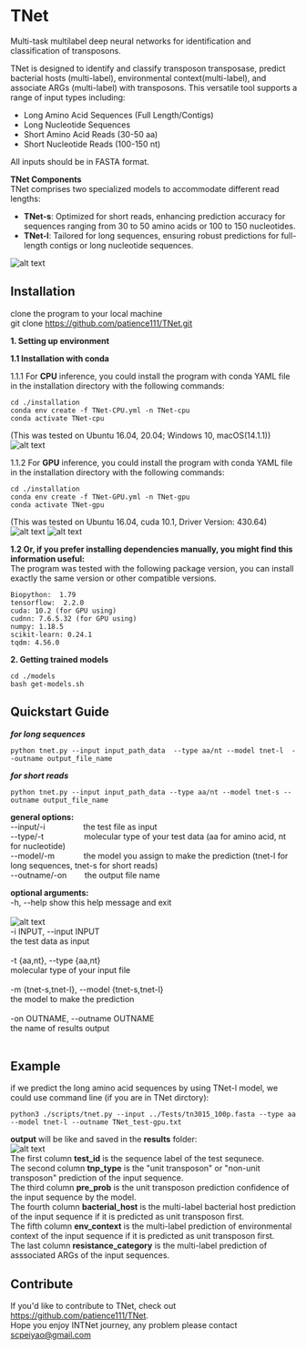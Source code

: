 TNet
=====
Multi-task multilabel deep neural networks for identification and classification of transposons.

TNet is designed to identify and classify transposon transposase, predict bacterial hosts (multi-label), environmental context(multi-label), and associate ARGs (multi-label) with transposons. This versatile tool supports a range of input types including:
* Long Amino Acid Sequences (Full Length/Contigs)
* Long Nucleotide Sequences
* Short Amino Acid Reads (30-50 aa)
* Short Nucleotide Reads (100-150 nt)

All inputs should be in FASTA format.

**TNet Components**\
TNet comprises two specialized models to accommodate different read lengths:
* **TNet-s**: Optimized for short reads, enhancing prediction accuracy for sequences ranging from 30 to 50 amino acids or 100 to 150 nucleotides.
* **TNet-l**: Tailored for long sequences, ensuring robust predictions for full-length contigs or long nucleotide sequences.

![alt text](https://github.com/patience111/TNet/blob/master/pics/TNet_workflow.jpg)

Installation
------------
clone the program to your local machine\
git clone https://github.com/patience111/TNet.git


**1. Setting up environment**


**1.1 Installation with conda**


1.1.1 For **CPU** inference, you could install the program with conda YAML file in the installation directory with the following commands:

```
cd ./installation 
conda env create -f TNet-CPU.yml -n TNet-cpu
conda activate TNet-cpu
```

(This was tested on Ubuntu 16.04, 20.04; Windows 10, macOS(14.1.1))\
 ![alt text](https://github.com/patience111/TNet/blob/master/pics/TNet-cpu_test_e2.jpg)

  1.1.2 For **GPU** inference, you could install the program with conda YAML file in the installation directory with the following commands:</br>
```
cd ./installation
conda env create -f TNet-GPU.yml -n TNet-gpu
conda activate TNet-gpu
```
(This was tested on Ubuntu 16.04, cuda 10.1, Driver Version: 430.64)\
    ![alt text](https://github.com/patience111/TNet/blob/master/pics/TNet_gpu-test_p1_e1.jpg)
    ![alt text](https://github.com/patience111/TNet/blob/master/pics/TNet_gpu-test_p2.jpg)


**1.2 Or, if you prefer installing dependencies manually, you might find this information useful:**\
The program was tested with the following package version, you can install exactly the same version or other compatible versions.
```
Biopython:  1.79
tensorflow:  2.2.0 
cuda: 10.2 (for GPU using)
cudnn: 7.6.5.32 (for GPU using)
numpy: 1.18.5
scikit-learn: 0.24.1
tqdm: 4.56.0
```
**2. Getting trained models**

```   
cd ./models
bash get-models.sh
```
Quickstart Guide
----------------
***for long sequences***

```
python tnet.py --input input_path_data  --type aa/nt --model tnet-l  --outname output_file_name
```
***for short reads***

```
python tnet.py --input input_path_data --type aa/nt --model tnet-s --outname output_file_name
```

**general options:**</br>
     --input/-i&nbsp;&nbsp;&nbsp;&nbsp;&nbsp;&nbsp;&nbsp;&nbsp;&nbsp;&nbsp;&nbsp;&nbsp;&nbsp;&nbsp;&nbsp;&nbsp;&nbsp;the test file as input </br>
     --type/-t &nbsp;&nbsp;&nbsp;&nbsp;&nbsp;&nbsp;&nbsp;&nbsp;&nbsp;&nbsp;&nbsp;&nbsp;&nbsp;&nbsp;&nbsp;&nbsp;&nbsp;molecular type of your test data (aa for amino acid, nt for nucleotide)</br>
     --model/-m&nbsp;&nbsp;&nbsp;&nbsp;&nbsp;&nbsp;&nbsp;&nbsp;&nbsp;&nbsp;&nbsp;&nbsp;&nbsp;the model you assign to make the prediction (tnet-l for long sequences, tnet-s for short reads) </br>
     --outname/-on&nbsp;&nbsp;&nbsp;&nbsp;&nbsp;&nbsp;&nbsp;&nbsp;the output file name </br>


**optional arguments:**</br>
  -h, --help            show this help message and exit</br></br>
  ![alt text](https://github.com/patience111/TNet/blob/master/pics/TNet_help-page_e2.jpg)</br>
  -i INPUT, --input INPUT </br>
                        the test data as input </br></br>
  -t {aa,nt}, --type {aa,nt} </br>
                        molecular type of your input file </br></br>
  -m {tnet-s,tnet-l}, --model {tnet-s,tnet-l} </br>
                        the model to make the prediction </br></br>
  -on OUTNAME, --outname OUTNAME </br>
                        the name of results output </br></br>


Example
----------
if we predict the long amino acid sequences by using TNet-l model, we could use command line (if you are in TNet dirctory):
```
python3 ./scripts/tnet.py --input ../Tests/tn3015_100p.fasta --type aa --model tnet-l --outname TNet_test-gpu.txt
```
**output** will be like and saved in the **results** folder: </br>
![alt text](https://github.com/patience111/TNet/blob/master/pics/TNet_gpuTest_lsaa.jpg)</br>
The first column **test_id** is the sequence label of the test sequnece.</br>
The second column **tnp_type** is the "unit transposon" or "non-unit transposon" prediction of the input sequence.\
The third column **pre_prob** is the unit transposon prediction confidence of the input sequence by the model.\
The fourth column **bacterial_host** is the multi-label bacterial host prediction of the input sequence if it is predicted as unit transposon first.\
The fifth column **env_context** is the multi-label prediction of environmental context of the input sequence if it is predicted as unit transposon first.\
The last column **resistance_category** is the multi-label prediction of asssociated ARGs of the input sequences.

Contribute
----------

If you'd like to contribute to TNet, check out https://github.com/patience111/TNet. \
Hope you enjoy INTNet journey, any problem please contact scpeiyao@gmail.com  
    

